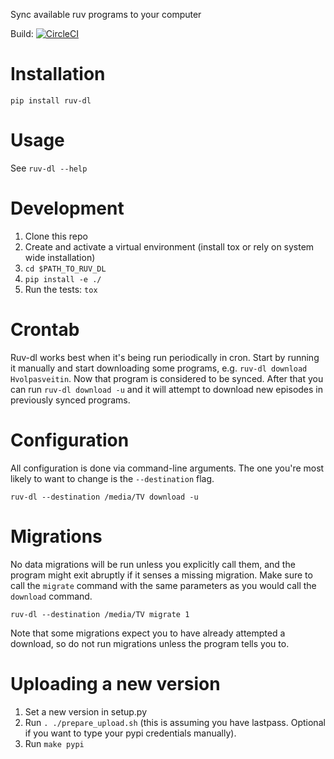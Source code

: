 Sync available ruv programs to your computer

Build: [![CircleCI](https://circleci.com/gh/sindrig/ruv-dl.svg?style=svg)](https://circleci.com/gh/sindrig/ruv-dl)

# Installation

`pip install ruv-dl`

# Usage

See `ruv-dl --help`

# Development

1. Clone this repo
2. Create and activate a virtual environment (install tox or rely on system
wide installation)
3. `cd $PATH_TO_RUV_DL`
4. `pip install -e ./`
5. Run the tests: `tox`

# Crontab

Ruv-dl works best when it's being run periodically in cron. Start by running
it manually and start downloading some programs, e.g.
`ruv-dl download Hvolpasveitin`. Now that program is considered to be synced.
After that you can run `ruv-dl download -u` and it will attempt to download
new episodes in previously synced programs.

# Configuration

All configuration is done via command-line arguments. The one you're most
likely to want to change is the `--destination` flag.

    ruv-dl --destination /media/TV download -u

# Migrations

No data migrations will be run unless you explicitly call them, and the program
might exit abruptly if it senses a missing migration. Make sure to call the
`migrate` command with the same parameters as you would call the `download`
command.

    ruv-dl --destination /media/TV migrate 1

Note that some migrations expect you to have already attempted a download,
so do not run migrations unless the program tells you to.

# Uploading a new version

1. Set a new version in setup.py
2. Run `. ./prepare_upload.sh` (this is assuming you have lastpass.
    Optional if you want to type your pypi credentials manually).
3. Run `make pypi`